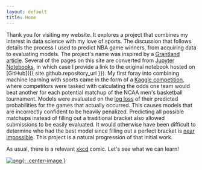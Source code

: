 ```yaml
---
layout: default
title: Home
---
```


Thank you for visiting my website. It explores a project that combines my interest in data science with my love of sports. The discussion that follows details the process I used to predict NBA game winners, from acquiring data to evaluating models. The project's name was inspired by a [Grantland article](http://grantland.com/features/expected-value-possession-nba-analytics/). Several of the pages on this site are converted from [Jupyter Notebooks](http://jupyter.org/), in which case I provide a link to the original notebook hosted on [GitHub]({{ site.github.repository_url }}). My first foray into combining machine learning with sports came in the form of a [Kaggle competition](https://www.kaggle.com/c/march-machine-learning-mania-2014), where competitors were tasked with calculating the odds one team would beat another for each potential matchup of the NCAA men's basketball tournament. Models were evaluated on the [log loss](https://en.wikipedia.org/wiki/Cross_entropy#Cross-entropy_error_function_and_logistic_regression) of their predicted probabilities for the games that actually occurred. This causes models that are incorrectly confident to be heavily penalized. Predicting all possible matchups instead of filling out a traditional bracket also allowed submissions to be easily evaluated. It would otherwise have been difficult to determine who had the best model since filling out a perfect bracket is [near impossible](http://fivethirtyeight.com/features/the-odds-youll-fill-out-a-perfect-bracket/). This project is a natural progression of that initial work.

As usual, there is a relevant [xkcd](https://xkcd.com/) comic. Let's see what we can learn!

[![png](https://imgs.xkcd.com/comics/machine_learning.png){: .center-image }](https://xkcd.com/1838/)
